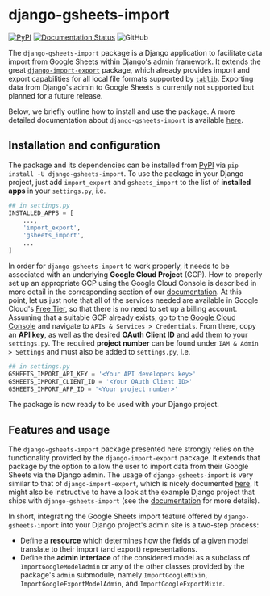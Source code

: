 # django-gsheets-import

<!-- Badges -->
[![PyPI](https://img.shields.io/pypi/v/django-gsheets-import)](https://pypi.org/project/django-gsheets-import/)
[![Documentation Status](https://readthedocs.org/projects/django-gsheets-import/badge/?version=latest)](https://django-gsheets-import.readthedocs.io/en/latest/?badge=latest)
![GitHub](https://img.shields.io/github/license/kenkuhhaut/django-gsheets-import)
<!------------>


The `django-gsheets-import` package is a Django application to facilitate data import from Google Sheets within Django's admin framework.
It extends the great [`django-import-export`](https://github.com/django-import-export/django-import-export) package, which already provides import and export capabilities for all local file formats supported by [`tablib`](https://github.com/jazzband/tablib).
Exporting data from Django's admin to Google Sheets is currently not supported but planned for a future release.

Below, we briefly outline how to install and use the package.
A more detailed documentation about `django-gsheets-import` is available [here](https://django-gsheets-import.readthedocs.io/en/latest/).



## Installation and configuration

The package and its dependencies can be installed from [PyPI](https://pypi.org/project/django-gsheets-import/) via `pip install -U django-gsheets-import`.
To use the package in your Django project, just add `import_export` and `gsheets_import` to the list of **installed apps** in your `settings.py`, i.e.
```python
## in settings.py
INSTALLED_APPS = [
    ...,
    'import_export',
    'gsheets_import',
    ...
]
```
In order for `django-gsheets-import` to work properly, it needs to be associated with an underlying **Google Cloud Project** (GCP).
How to properly set up an appropriate GCP using the Google Cloud Console is described in more detail in the corresponding section of our [documentation](https://django-gsheets-import.readthedocs.io/en/latest/user_manual/google_cloud_project.html).
At this point, let us just note that all of the services needed are available in Google Cloud's [Free Tier](https://cloud.google.com/free/), so that there is no need to set up a billing account.
Assuming that a suitable GCP already exists, go to the [Google Cloud Console](https://console.cloud.google.com/) and navigate to `APIs & Services > Credentials`.
From there, copy an **API key**, as well as the desired **OAuth Client ID** and add them to your `settings.py`.
The required **project number** can be found under `IAM & Admin > Settings` and must also be added to `settings.py`, i.e.
```python
## in settings.py
GSHEETS_IMPORT_API_KEY = '<Your API developers key>'
GSHEETS_IMPORT_CLIENT_ID = '<Your OAuth Client ID>'
GSHEETS_IMPORT_APP_ID = '<Your project number>'
```
The package is now ready to be used with your Django project.



## Features and usage

The `django-gsheets-import` package presented here strongly relies on the functionality provided by the `django-import-export` package.
It extends that package by the option to allow the user to import data from their Google Sheets via the Django admin.
The usage of `django-gsheets-import` is very similar to that of `django-import-export`, which is nicely documented [here](https://django-import-export.readthedocs.io/en/latest/).
It might also be instructive to have a look at the example Django project that ships with `django-gsheets-import` (see the [documentation](https://django-gsheets-import.readthedocs.io/en/latest/user_manual/demo_app.html) for more details).

In short, integrating the Google Sheets import feature offered by `django-gsheets-import` into your Django project's admin site is a two-step process:

* Define a **resource** which determines how the fields of a given model translate to their import (and export) representations.
* Define the **admin interface** of the considered model as a subclass of `ImportGoogleModelAdmin` or any of the other classes provided by the package's `admin` submodule, namely `ImportGoogleMixin`, `ImportGoogleExportModelAdmin`, and `ImportGoogleExportMixin`.
